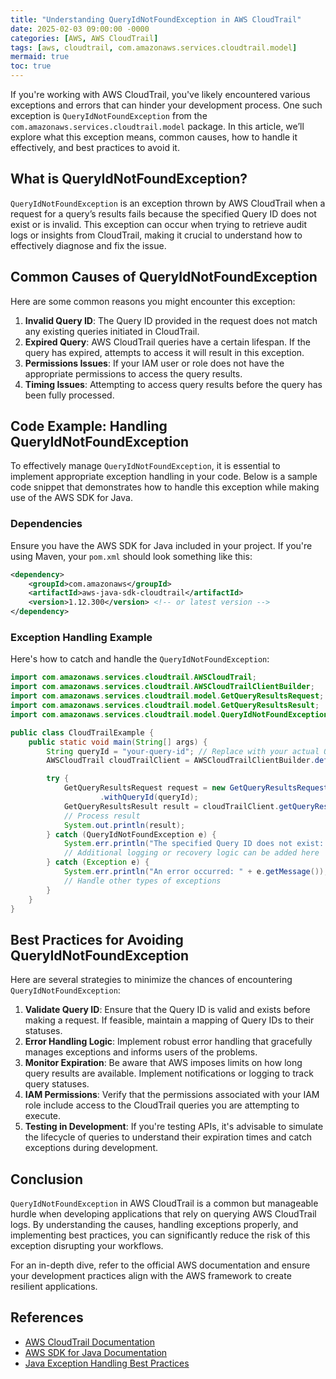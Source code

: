 ```yaml
---
title: "Understanding QueryIdNotFoundException in AWS CloudTrail"
date: 2025-02-03 09:00:00 -0000
categories: [AWS, AWS CloudTrail]
tags: [aws, cloudtrail, com.amazonaws.services.cloudtrail.model]
mermaid: true
toc: true
---
```



If you're working with AWS CloudTrail, you've likely encountered various exceptions and errors that can hinder your development process. One such exception is `QueryIdNotFoundException` from the `com.amazonaws.services.cloudtrail.model` package. In this article, we’ll explore what this exception means, common causes, how to handle it effectively, and best practices to avoid it. 

## What is QueryIdNotFoundException?

`QueryIdNotFoundException` is an exception thrown by AWS CloudTrail when a request for a query’s results fails because the specified Query ID does not exist or is invalid. This exception can occur when trying to retrieve audit logs or insights from CloudTrail, making it crucial to understand how to effectively diagnose and fix the issue.

## Common Causes of QueryIdNotFoundException

Here are some common reasons you might encounter this exception:

1. **Invalid Query ID**: The Query ID provided in the request does not match any existing queries initiated in CloudTrail.
2. **Expired Query**: AWS CloudTrail queries have a certain lifespan. If the query has expired, attempts to access it will result in this exception.
3. **Permissions Issues**: If your IAM user or role does not have the appropriate permissions to access the query results.
4. **Timing Issues**: Attempting to access query results before the query has been fully processed.

## Code Example: Handling QueryIdNotFoundException

To effectively manage `QueryIdNotFoundException`, it is essential to implement appropriate exception handling in your code. Below is a sample code snippet that demonstrates how to handle this exception while making use of the AWS SDK for Java.

### Dependencies

Ensure you have the AWS SDK for Java included in your project. If you're using Maven, your `pom.xml` should look something like this:

```xml
<dependency>
    <groupId>com.amazonaws</groupId>
    <artifactId>aws-java-sdk-cloudtrail</artifactId>
    <version>1.12.300</version> <!-- or latest version -->
</dependency>
```

### Exception Handling Example

Here's how to catch and handle the `QueryIdNotFoundException`:

```java
import com.amazonaws.services.cloudtrail.AWSCloudTrail;
import com.amazonaws.services.cloudtrail.AWSCloudTrailClientBuilder;
import com.amazonaws.services.cloudtrail.model.GetQueryResultsRequest;
import com.amazonaws.services.cloudtrail.model.GetQueryResultsResult;
import com.amazonaws.services.cloudtrail.model.QueryIdNotFoundException;

public class CloudTrailExample {
    public static void main(String[] args) {
        String queryId = "your-query-id"; // Replace with your actual Query ID
        AWSCloudTrail cloudTrailClient = AWSCloudTrailClientBuilder.defaultClient();

        try {
            GetQueryResultsRequest request = new GetQueryResultsRequest()
                    .withQueryId(queryId);
            GetQueryResultsResult result = cloudTrailClient.getQueryResults(request);
            // Process result
            System.out.println(result);
        } catch (QueryIdNotFoundException e) {
            System.err.println("The specified Query ID does not exist: " + e.getMessage());
            // Additional logging or recovery logic can be added here
        } catch (Exception e) {
            System.err.println("An error occurred: " + e.getMessage());
            // Handle other types of exceptions
        }
    }
}
```

## Best Practices for Avoiding QueryIdNotFoundException

Here are several strategies to minimize the chances of encountering `QueryIdNotFoundException`:

1. **Validate Query ID**: Ensure that the Query ID is valid and exists before making a request. If feasible, maintain a mapping of Query IDs to their statuses.
2. **Error Handling Logic**: Implement robust error handling that gracefully manages exceptions and informs users of the problems.
3. **Monitor Expiration**: Be aware that AWS imposes limits on how long query results are available. Implement notifications or logging to track query statuses.
4. **IAM Permissions**: Verify that the permissions associated with your IAM role include access to the CloudTrail queries you are attempting to execute.
5. **Testing in Development**: If you're testing APIs, it's advisable to simulate the lifecycle of queries to understand their expiration times and catch exceptions during development.

## Conclusion

`QueryIdNotFoundException` in AWS CloudTrail is a common but manageable hurdle when developing applications that rely on querying AWS CloudTrail logs. By understanding the causes, handling exceptions properly, and implementing best practices, you can significantly reduce the risk of this exception disrupting your workflows.

For an in-depth dive, refer to the official AWS documentation and ensure your development practices align with the AWS framework to create resilient applications.

## References

- [AWS CloudTrail Documentation](https://docs.aws.amazon.com/cloudtrail/index.html)
- [AWS SDK for Java Documentation](https://docs.aws.amazon.com/sdk-for-java/v1/developer-guide/welcome.html)
- [Java Exception Handling Best Practices](https://www.baeldung.com/java-exceptions)